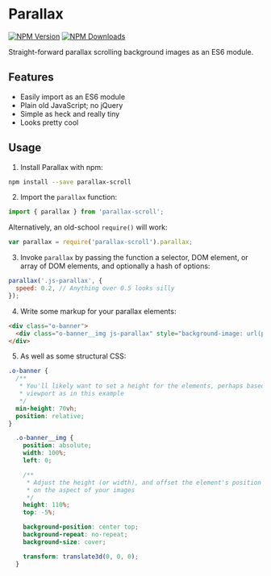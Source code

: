 Parallax
========

[![NPM Version](http://img.shields.io/npm/v/parallax-scroll.svg)](https://www.npmjs.org/package/commander)
[![NPM Downloads](https://img.shields.io/npm/dm/parallax-scroll.svg)](https://www.npmjs.org/package/commander)

Straight-forward parallax scrolling background images as an ES6 module.

Features
--------

* Easily import as an ES6 module
* Plain old JavaScript; no jQuery
* Simple as heck and really tiny
* Looks pretty cool

Usage
-----

1. Install Parallax with npm:

  ```sh
  npm install --save parallax-scroll
  ```

2. Import the `parallax` function:

  ```js
  import { parallax } from 'parallax-scroll';
  ```

  Alternatively, an old-school `require()` will work:

  ```js
  var parallax = require('parallax-scroll').parallax;
  ```

3. Invoke `parallax` by passing the function a selector, DOM element, or array of DOM elements, and optionally a hash of options:

  ```js
  parallax('.js-parallax', {
    speed: 0.2, // Anything over 0.5 looks silly
  });
  ```

4. Write some markup for your parallax elements:

  ```html
  <div class="o-banner">
    <div class="o-banner__img js-parallax" style="background-image: url(path/to/some/img.jpg);"></div>
  </div>
  ```

5. As well as some structural CSS:

  ```css
  .o-banner {
    /**
     * You'll likely want to set a height for the elements, perhaps based on the
     * viewport as in this example
     */
    min-height: 70vh;
    position: relative;
  }

    .o-banner__img {
      position: absolute;
      width: 100%;
      left: 0;

      /**
       * Adjust the height (or width), and offset the element's position based
       * on the aspect of your images
       */
      height: 110%;
      top: -5%;

      background-position: center top;
      background-repeat: no-repeat;
      background-size: cover;

      transform: translate3d(0, 0, 0);
    }
  ```
